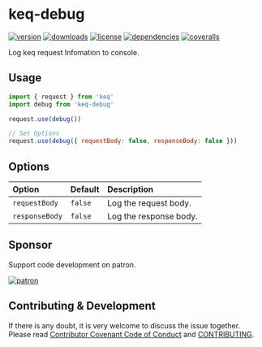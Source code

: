 # keq-debug

[![version](https://img.shields.io/npm/v/keq-debug.svg?style=flat-square)](https://www.npmjs.com/package/keq-debug)
[![downloads](https://img.shields.io/npm/dm/keq-debug.svg?style=flat-square)](https://www.npmjs.com/package/keq-debug)
[![license](https://img.shields.io/npm/l/keq-debug.svg?style=flat-square)](https://www.npmjs.com/package/keq-debug)
[![dependencies](https://img.shields.io/david/Val-istar-Guo/keq-debug.svg?style=flat-square)](https://www.npmjs.com/package/keq-debug)
[![coveralls](https://img.shields.io/coveralls/github/Val-istar-Guo/keq-debug.svg?style=flat-square)](https://coveralls.io/github/Val-istar-Guo/keq-debug)



<!-- description -->
Log keq request Infomation to console.
<!-- description -->

## Usage

<!-- usage -->
```javascript
import { request } from 'keq'
import debug from 'keq-debug'

request.use(debug())

// Set Options
request.use(debug({ requestBody: false, responseBody: false }))
```
<!-- usage -->

<!-- addition -->
## Options

 Option         | Default | Description
 :--------------|:--------|:-------------
 `requestBody`  | `false` | Log the request body.
 `responseBody` | `false` | Log the response body.
<!-- addition -->

## Sponsor

Support code development on patron.

[![patron](https://c5.patreon.com/external/logo/become_a_patron_button@2x.png)](https://www.patreon.com/bePatron?u=22478507)

## Contributing & Development

If there is any doubt, it is very welcome to discuss the issue together.
Please read [Contributor Covenant Code of Conduct](.github/CODE_OF_CONDUCT.md) and [CONTRIBUTING](.github/CONTRIBUTING.md).

